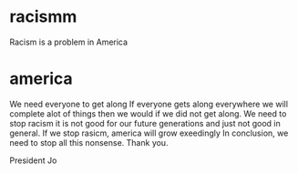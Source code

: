 # racismm
Racism is a problem in America
# america
We need everyone to get along 
If everyone gets along everywhere we will complete alot of things then we would if we did not get along.
We need to stop racism it is not good for our future generations and just not good in general.
If we stop rasicm, america will grow exeedingly 
In conclusion, 
we need to stop all this nonsense.
Thank you.

President Jo

